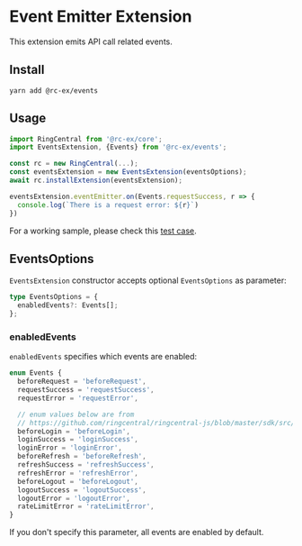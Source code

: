 # Event Emitter Extension

This extension emits API call related events.


## Install

```
yarn add @rc-ex/events
```


## Usage

```ts
import RingCentral from '@rc-ex/core';
import EventsExtension, {Events} from '@rc-ex/events';

const rc = new RingCentral(...);
const eventsExtension = new EventsExtension(eventsOptions);
await rc.installExtension(eventsExtension);

eventsExtension.eventEmitter.on(Events.requestSuccess, r => {
  console.log(`There is a request error: ${r}`)
})
```

For a working sample, please check this [test case](../../../test/event_emitter_extension.spec.ts).


## EventsOptions

`EventsExtension` constructor accepts optional `EventsOptions` as parameter:

```ts
type EventsOptions = {
  enabledEvents?: Events[];
};
```

### enabledEvents

`enabledEvents` specifies which events are enabled:

```ts
enum Events {
  beforeRequest = 'beforeRequest',
  requestSuccess = 'requestSuccess',
  requestError = 'requestError',

  // enum values below are from
  // https://github.com/ringcentral/ringcentral-js/blob/master/sdk/src/platform/Platform.ts
  beforeLogin = 'beforeLogin',
  loginSuccess = 'loginSuccess',
  loginError = 'loginError',
  beforeRefresh = 'beforeRefresh',
  refreshSuccess = 'refreshSuccess',
  refreshError = 'refreshError',
  beforeLogout = 'beforeLogout',
  logoutSuccess = 'logoutSuccess',
  logoutError = 'logoutError',
  rateLimitError = 'rateLimitError',
}
```

If you don't specify this parameter, all events are enabled by default.
